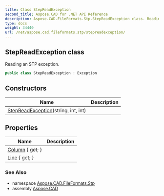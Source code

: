 ```yaml
---
title: Class StepReadException
second_title: Aspose.CAD for .NET API Reference
description: Aspose.CAD.FileFormats.Stp.StepReadException class. Reading an STP exception
type: docs
weight: 34440
url: /net/aspose.cad.fileformats.stp/stepreadexception/
---
```

## StepReadException class

Reading an STP exception.

```csharp
public class StepReadException : Exception
```

## Constructors

| Name | Description |
| --- | --- |
| [StepReadException](stepreadexception/)(string, int, int) |  |

## Properties

| Name | Description |
| --- | --- |
| [Column](../../aspose.cad.fileformats.stp/stepreadexception/column/) { get; } |  |
| [Line](../../aspose.cad.fileformats.stp/stepreadexception/line/) { get; } |  |

### See Also

* namespace [Aspose.CAD.FileFormats.Stp](../../aspose.cad.fileformats.stp/)
* assembly [Aspose.CAD](../../)


